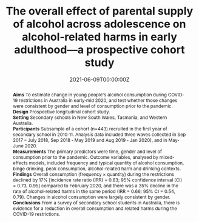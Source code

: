 ﻿---
title: "The overall effect of parental supply of alcohol across adolescence on alcohol‐related harms in early adulthood—a prospective cohort study"
abstract: "
**Aims**
To estimate change in young people's alcohol consumption during COVID‐19 restrictions in Australia in early‐mid 2020, and test whether those changes were consistent by gender and level of consumption prior to the pandemic.<br>
**Design**
Prospective longitudinal cohort study.<br>
**Setting**
Secondary schools in New South Wales, Tasmania, and Western Australia.<br>
**Participants**
Subsample of a cohort (n=443) recruited in the first year of secondary school in 2010‐11. Analysis data included three waves collected in Sep 2017 – July 2018, Sep 2018 ‐ May 2019 and Aug 2019 ‐ Jan 2020), and in May‐June 2020.<br>
**Measurements**
The primary predictors were time, gender and level of consumption prior to the pandemic. Outcome variables, analysed by mixed-effects models, included frequency and typical quantity of alcohol consumption, binge drinking, peak consumption, alcohol-related harm and drinking contexts.<br>
**Findings**
Overall consumption (frequency × quantity) during the restrictions declined by 17% [incidence rate ratio (IRR) = 0.83; 95% confidence interval (CI) = 0.73, 0.95] compared to February 2020, and there was a 35% decline in the rate of alcohol-related harms in the same period (IRR = 0.66; 95% CI = 0.54, 0.79). Changes in alcohol consumption were largely consistent by gender.<br>
**Conclusions**
From a survey of secondary school students in Australia, there is evidence for a reduction in overall consumption and related harms during the COVID-19 restrictions."
authors:
- admin
- Alexandra Aiken
- Wing See Yuen
- Emily Upton
- Kypros Kypri
- Louisa Degenhardt
- Raimondo Bruno
- Jim McCambridge
- Nyanda McBride
- Delyse Hutchinson
- Tim Slade
- Richard P Mattick
- Amy Peacock
date: "2021-06-09T00:00:00Z"
doi: "10.1111/add.15599"
featured: false
image:
  caption: 'Image credit: [**MARCA**]'
  focal_point: ""
  preview_only: false
projects:
- APSALS
publication: 'Addiction'
publication_short: ""
publication_types:
- "2"
publishDate: "2021-06-09T00:00:00Z"
summary: Analysis of changes in alcohol use and alcohol-related harms due to the COVID-19 restrictions in the APSALS cohort.
tags:
- Alcohol
- Adolescence
- Longitudinal cohort study
url_source: "https://onlinelibrary.wiley.com/doi/full/10.1111/add.15599"
---
